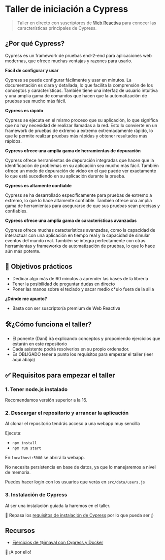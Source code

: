 # Taller de iniciación a Cypress

> Taller en directo con suscriptores de [Web Reactiva](https://webreactiva.com) para conocer las características principales de Cypress.


## ¿Por qué Cypress?

Cypress es un framework de pruebas end-2-end para aplicaciones web modernas, que ofrece muchas ventajas y razones para usarlo.

**Fácil de configurar y usar**

Cypress se puede configurar fácilmente y usar en minutos. La documentación es clara y detallada, lo que facilita la comprensión de los conceptos y características. También tiene una interfaz de usuario intuitiva y una amplia gama de comandos que hacen que la automatización de pruebas sea mucho más fácil.

**Cypress es rápido**

Cypress se ejecuta en el mismo proceso que su aplicación, lo que significa que no hay necesidad de realizar llamadas a la red. Esto lo convierte en un framework de pruebas de extremo a extremo extremadamente rápido, lo que le permite realizar pruebas más rápidas y obtener resultados más rápidos.

**Cypress ofrece una amplia gama de herramientas de depuración**

Cypress ofrece herramientas de depuración integradas que hacen que la identificación de problemas en su aplicación sea mucho más fácil. También ofrece un modo de depuración de video en el que puede ver exactamente lo que está sucediendo en su aplicación durante la prueba.

**Cypress es altamente confiable**

Cypress se ha desarrollado específicamente para pruebas de extremo a extremo, lo que lo hace altamente confiable. También ofrece una amplia gama de herramientas para asegurarse de que sus pruebas sean precisas y confiables.

**Cypress ofrece una amplia gama de características avanzadas**

Cypress ofrece muchas características avanzadas, como la capacidad de interactuar con una aplicación en tiempo real y la capacidad de simular eventos del mundo real. También se integra perfectamente con otras herramientas y frameworks de automatización de pruebas, lo que lo hace aún más potente.

## 🔎 Objetivos prácticos
- Dedicar algo más de 60 minutos a aprender las bases de la librería
- Tener la posibilidad de preguntar dudas en directo
- Poner las manos sobre el teclado y sacar medio c\*ulo fuera de la silla

**¿Dónde me apunto?**
- Basta con ser suscriptor/a premium de Web Reactiva


## 🛠¿Cómo funciona el taller?

- El ponente (Dani) irá explicando conceptos y proponiendo ejercicios que estarán en este repositorio
- Cada asistente podrá resolverlos en su propio ordenador.
- Es OBLIGADO tener a punto los requisitos para empezar el taller (leer aquí abajo)


## ✅ Requisitos para empezar el taller

### 1. Tener node.js instalado

Recomendamos versión superior a la 16.

### 2. Descargar el repositorio y arrancar la aplicación

Al clonar el repositorio tendrás acceso a una webapp muy sencilla

Ejecuta:
- `npm install`
- `npm run start`

En `localhost:5000` se abrirá la webapp.

No necesita persistencia en base de datos, ya que lo manejaremos a nivel de memoria.

Puedes hacer login con los usuarios que verás en `src/data/users.js`

### 3. Instalación de Cypress

Al ser una instalación guiada la haremos en el taller.

👀 Repasa los [requisitos de instalación de Cypress](https://docs.cypress.io/guides/getting-started/installing-cypress) por lo que pueda ser ;)

## Recursos

- [Ejercicios de @imaval con Cypress y Docker](https://gitlab.com/imanolvalero/lemoncode-devops/-/tree/main/modulo2-docker/deberes/sesion1)

💪 ¡A por ello!

